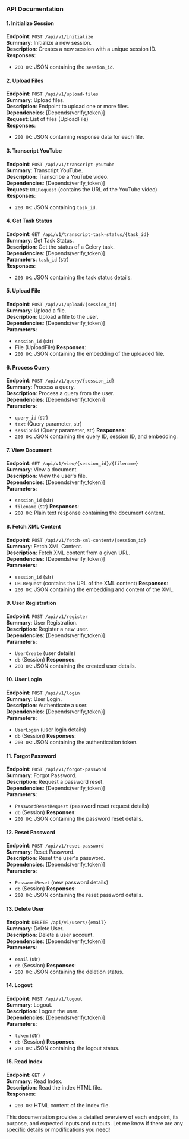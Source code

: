 
### API Documentation

#### 1. Initialize Session
**Endpoint**: `POST /api/v1/initialize`  
**Summary**: Initialize a new session.  
**Description**: Creates a new session with a unique session ID.  
**Responses**:
- `200 OK`: JSON containing the `session_id`.

#### 2. Upload Files
**Endpoint**: `POST /api/v1/upload-files`  
**Summary**: Upload files.  
**Description**: Endpoint to upload one or more files.  
**Dependencies**: [Depends(verify_token)]  
**Request**: List of files (UploadFile)  
**Responses**:
- `200 OK`: JSON containing response data for each file.

#### 3. Transcript YouTube
**Endpoint**: `POST /api/v1/transcript-youtube`  
**Summary**: Transcript YouTube.  
**Description**: Transcribe a YouTube video.  
**Dependencies**: [Depends(verify_token)]  
**Request**: `URLRequest` (contains the URL of the YouTube video)  
**Responses**:
- `200 OK`: JSON containing `task_id`.

#### 4. Get Task Status
**Endpoint**: `GET /api/v1/transcript-task-status/{task_id}`  
**Summary**: Get Task Status.  
**Description**: Get the status of a Celery task.  
**Dependencies**: [Depends(verify_token)]  
**Parameters**: `task_id` (str)  
**Responses**:
- `200 OK`: JSON containing the task status details.

#### 5. Upload File
**Endpoint**: `POST /api/v1/upload/{session_id}`  
**Summary**: Upload a file.  
**Description**: Upload a file to the user.  
**Dependencies**: [Depends(verify_token)]  
**Parameters**: 
- `session_id` (str)
- File (UploadFile)
**Responses**:
- `200 OK`: JSON containing the embedding of the uploaded file.

#### 6. Process Query
**Endpoint**: `POST /api/v1/query/{session_id}`  
**Summary**: Process a query.  
**Description**: Process a query from the user.  
**Dependencies**: [Depends(verify_token)]  
**Parameters**: 
- `query_id` (str)
- `text` (Query parameter, str)
- `sessionid` (Query parameter, str)
**Responses**:
- `200 OK`: JSON containing the query ID, session ID, and embedding.

#### 7. View Document
**Endpoint**: `GET /api/v1/view/{session_id}/{filename}`  
**Summary**: View a document.  
**Description**: View the user's file.  
**Dependencies**: [Depends(verify_token)]  
**Parameters**: 
- `session_id` (str)
- `filename` (str)
**Responses**:
- `200 OK`: Plain text response containing the document content.

#### 8. Fetch XML Content
**Endpoint**: `POST /api/v1/fetch-xml-content/{session_id}`  
**Summary**: Fetch XML Content.  
**Description**: Fetch XML content from a given URL.  
**Dependencies**: [Depends(verify_token)]  
**Parameters**: 
- `session_id` (str)
- `URLRequest` (contains the URL of the XML content)
**Responses**:
- `200 OK`: JSON containing the embedding and content of the XML.

#### 9. User Registration
**Endpoint**: `POST /api/v1/register`  
**Summary**: User Registration.  
**Description**: Register a new user.  
**Dependencies**: [Depends(verify_token)]  
**Parameters**: 
- `UserCreate` (user details)
- `db` (Session)
**Responses**:
- `200 OK`: JSON containing the created user details.

#### 10. User Login
**Endpoint**: `POST /api/v1/login`  
**Summary**: User Login.  
**Description**: Authenticate a user.  
**Dependencies**: [Depends(verify_token)]  
**Parameters**: 
- `UserLogin` (user login details)
- `db` (Session)
**Responses**:
- `200 OK`: JSON containing the authentication token.

#### 11. Forgot Password
**Endpoint**: `POST /api/v1/forgot-password`  
**Summary**: Forgot Password.  
**Description**: Request a password reset.  
**Dependencies**: [Depends(verify_token)]  
**Parameters**: 
- `PasswordResetRequest` (password reset request details)
- `db` (Session)
**Responses**:
- `200 OK`: JSON containing the password reset details.

#### 12. Reset Password
**Endpoint**: `POST /api/v1/reset-password`  
**Summary**: Reset Password.  
**Description**: Reset the user's password.  
**Dependencies**: [Depends(verify_token)]  
**Parameters**: 
- `PasswordReset` (new password details)
- `db` (Session)
**Responses**:
- `200 OK`: JSON containing the reset password details.

#### 13. Delete User
**Endpoint**: `DELETE /api/v1/users/{email}`  
**Summary**: Delete User.  
**Description**: Delete a user account.  
**Dependencies**: [Depends(verify_token)]  
**Parameters**: 
- `email` (str)
- `db` (Session)
**Responses**:
- `200 OK`: JSON containing the deletion status.

#### 14. Logout
**Endpoint**: `POST /api/v1/logout`  
**Summary**: Logout.  
**Description**: Logout the user.  
**Dependencies**: [Depends(verify_token)]  
**Parameters**: 
- `token` (str)
- `db` (Session)
**Responses**:
- `200 OK`: JSON containing the logout status.

#### 15. Read Index
**Endpoint**: `GET /`  
**Summary**: Read Index.  
**Description**: Read the index HTML file.  
**Responses**:
- `200 OK`: HTML content of the index file.

This documentation provides a detailed overview of each endpoint, its purpose, and expected inputs and outputs. Let me know if there are any specific details or modifications you need!
